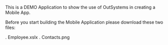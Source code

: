 This is a DEMO Application to show the use of OutSystems in creating a Mobile App.

Before you start building the Mobile Application please download these two files:

 . Employee.xslx
 . Contacts.png
 
 

